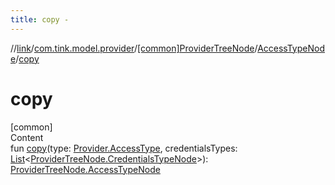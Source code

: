 ```yaml
---
title: copy -
---
```

//[link](../../../index.md)/[com.tink.model.provider](../../index.md)/[[common]ProviderTreeNode](../index.md)/[AccessTypeNode](index.md)/[copy](copy.md)



# copy  
[common]  
Content  
fun [copy](copy.md)(type: [Provider.AccessType](../../[common]-provider/-access-type/index.md), credentialsTypes: [List](https://kotlinlang.org/api/latest/jvm/stdlib/kotlin.collections/-list/index.html)<[ProviderTreeNode.CredentialsTypeNode](../-credentials-type-node/index.md)>): [ProviderTreeNode.AccessTypeNode](index.md)  



